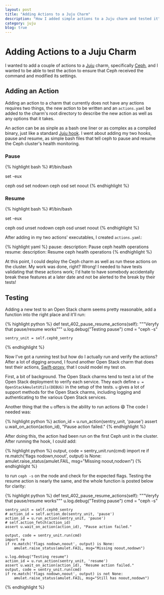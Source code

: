 ```yaml
---
layout: post
title: "Adding Actions to a Juju Charm"
description: "How I added simple actions to a Juju charm and tested it"
category: juju
blog: true
---
```

# Adding Actions to a Juju Charm

I wanted to add a couple of actions to a [Juju][] charm, specifically [Ceph][], and I wanted to be able to test the action to ensure that Ceph received the command and modified its settings.

[Juju]: https://jujucharms.com/
[Ceph]: https://jujucharms.com/ceph/

## Adding an Action

Adding an action to a charm that currently does not have any actions requires two things, the new action to be written and an `actions.yaml` be added to the charm's root directory to describe the new action as well as any options that it takes.

An action can be as sinple as a bash one liner or as complex as a compiled binary, just like a standard [Juju hook][hook]. I went about adding my two hooks, pause and resume, as simple bash files that tell ceph to pause and resume the Ceph cluster's health monitoring.

[hook]: https://jujucharms.com/docs/stable/authors-charm-hooks

### Pause

{% highlight bash %}
#!/bin/bash

set -eux

ceph osd set nodown
ceph osd set noout
{% endhighlight %}

### Resume

{% highlight bash %}
#!/bin/bash

set -eux

ceph osd unset nodown
ceph osd unset noout
{% endhighlight %}

After adding in my two actions' executables, I created `actions.yaml`:

{% highlight yaml %}
pause:
  description: Pause ceph health operations
resume:
  description: Resume ceph health operations
{% endhighlight %}

At this point, I could deploy the Ceph charm as well as run these actions on the cluster. My work was done, right? Wrong! I needed to have tests validating that these actions work; I'd hate to have somebody accidentally break these features at a later date and not be alerted to the break by their tests!

## Testing

Adding a new test to an Open Stack charm seems pretty reasonable, add a function into the right place and it'll run:

{% highlight python %}
def test_402_pause_resume_actions(self):
    """Veryfy that pause/resume works"""
    u.log.debug("Testing pause")
    cmd = "ceph -s"

    sentry_unit = self.ceph0_sentry
{% endhighlight %}

Now I've got a running test but how do I actually run and verify the actions? After a lot of digging around, I found another Open Stack charm that does test their actions, [Swift-proxy][], that I could model my test on.

[Swift-proxy]: https://jujucharms.com/swift-proxy/

First, a bit of background. The Open Stack charms tend to test a lot of the Open Stack deployment to verify each service. They each define `u = OpenStackAmuletUtils(DEBUG)` in the setup of the tests. `u` gives a lot of support methods for the Open Stack charms, including logging and authenticating to the various Open Stack services.

Another thing that the `u` offers is the ability to run actions :smile: The code I needed was:

{% highlight python %}
action_id = u.run_action(sentry_unit, 'pause')
assert u.wait_on_action(action_id), "Pause action failed."
{% endhighlight %}

After doing this, the action had been run on the first Ceph unit in the cluster. After running the hook, I could add:

{% highlight python %}
output, code = sentry_unit.run(cmd)
import re
if re.match('flags nodown,noout', output) is None:
    amulet.raise_status(amulet.FAIL, msg="Missing noout,nodown")
{% endhighlight %}

to run `ceph -s` on the node and check for the expected flags. Testing the resume action is nearly the same, and the whole function is posted below for clarity:

{% highlight python %}
def test_402_pause_resume_actions(self):
    """Veryfy that pause/resume works"""
    u.log.debug("Testing pause")
    cmd = "ceph -s"

    sentry_unit = self.ceph0_sentry
    # action_id = self.action_do(sentry_unit, 'pause')
    action_id = u.run_action(sentry_unit, 'pause')
    # self.action_fetch(action_id)
    assert u.wait_on_action(action_id), "Pause action failed."

    output, code = sentry_unit.run(cmd)
    import re
    if re.match('flags nodown,noout', output) is None:
        amulet.raise_status(amulet.FAIL, msg="Missing noout,nodown")

    u.log.debug("Testing resume")
    action_id = u.run_action(sentry_unit, 'resume')
    assert u.wait_on_action(action_id), "Resume action failed."
    output, code = sentry_unit.run(cmd)
    if re.match('flags nodown,noout', output) is not None:
        amulet.raise_status(amulet.FAIL, msg="Still has noout,nodown")
{% endhighlight %}